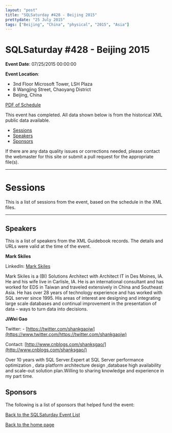 ```yaml
---
layout: "post" 
title: "SQLSaturday #428 - Beijing 2015" 
prettydate: "25 July 2015" 
tags: ["Beijing", "China", "physical", "2015", "Asia"]
---
```

# SQLSaturday #428 - Beijing 2015
 
**Event Date**: 07/25/2015 00:00:00
 
**Event Location**:
- 3nd Floor Microsoft Tower, LSH Plaza
- 8 Wangjing Street, Chaoyang District
- Beijing, China
 
<a href="/assets/pdf/0428.pdf">PDF of Schedule</a>
 
This event has completed. All data shown below is from the historical XML public data available.
<ul>
   <li><a href="#sessions">Sessions</a></li>
   <li><a href="#speakers">Speakers</a></li>
   <li><a href="#sponsors">Sponsors</a></li>
</ul>
 
 
If there are any data quality issues or corrections needed, please contact the webmaster for this site or submit a pull request for the appropriate file(s). 
 
----------------------------------------------------------------------------------- 
 
# <a name="sessions"></a>Sessions
This is a list of sessions from the event, based on the schedule in the XML files.
 
----------------------------------------------------------------------------------- 
## <a name="#speakers"></a>Speakers
This is a list of speakers from the XML Guidebook records. The details and URLs were valid at the time of the event.
 
 
**Mark Skiles**
 
LinkedIn: [Mark Skiles](?https://www.linkedin.com/in/insightstoaction?)
 
Mark Skiles is a (BI) Solutions Architect with Architect IT in Des Moines, IA.  He and his wife live in Carlisle, IA.  He is an international consultant and has worked for EDS in Taiwan and traveled extensively in China and Southeast Asia.  He has over 28 years of technology experience and has worked with SQL server since 1995.  His areas of interest are designing and integrating large scale databases and continual improvement in the presentation of data – ways to turn data into decisions.  
 
**JiWei Gao**
 
Twitter:  - [https://twitter.com/shankgaojw](https://www.twitter.com/https://twitter.com/shankgaojw)
 
Contact: [http://www.cnblogs.com/shanksgao/](http://www.cnblogs.com/shanksgao/)
 
Over 10 years with SQL Server.Expert at SQL Server performance optimization , data platform architecture design ,database high availability and scale-out solution plan.Willing to sharing knowledge and experience in my part time.

 
 
 
## <a name="sponsors"></a>Sponsors
The following is a list of sponsors that helped fund the event:
 
[Back to the SQLSaturday Event List](/past)
 
[Back to the home page](/index)
 
